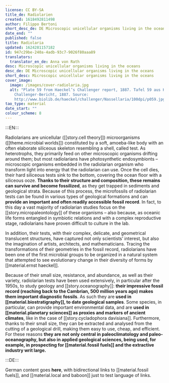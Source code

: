 ```yaml
---
license: CC BY-SA
title_de: Radiolarien
created: 1618492811498
author: Filippo Bertoni
short_desc_de: DE Microscopic unicellular organisms living in the oceans
date_end: ""
published: false
title: Radiolaria
updated: 1624281157182
id: 947c29be-240a-4adb-93c7-9026f80aaa89
translators:
  translator_en_de: Anna von Rath
desc: Microscopic unicellular organisms living in the oceans
desc_de: DE Microscopic unicellular organisms living in the oceans
short_desc: Microscopic unicellular organisms living in the oceans
cover_image:
  image: /images/cover-radiolaria.jpg
  alt: "Plate 59 from Haeckel’s Challenger report, 1887. Tafel 59 aus Haeckels
    Challenger-Bericht, 1887. Source:
    http://www.biolib.de/haeckel/challenger/Nassellaria/100dpi/p059.jpg"
tao_type: material
date_start: ""
colour_scheme: 8
---
```


:::EN:::

<!-- Add dates here, if you want -->

Radiolarians are unicellular ([[story.cell theory]]) microorganisms ([[theme.microbial worlds]]) constituted by a soft, amoeba-like body with an often elaborate siliceous skeleton resembling a shell, called test. As heterotrophs, they primarily feed on other microscopic organisms drifting around them; but most radiolarians have photosynthetic endosymbionts – microscopic organisms embedded in the radiolarian organism who transform light into energy that the radiolarian can use. Once the cell dies, their hard siliceous tests sink to the bottom, covering the ocean floor with a siliceous ooze. **Thanks to their structure and composition, these remains can survive and become fossilized**, as they get trapped in sediments and geological strata. Because of this process, the microfossils of radiolarian tests can be found in various types of geological formations and can **provide an important and often readily accessible fossil record**. In fact, to this day a vast majority of radiolarian studies focus on the [[story.micropaleontology]] of these organisms – also because, as oceanic life forms entangled in symbiotic relations and with a complex reproductive stage, radiolarians have proven difficult to culture in the lab.

In addition, their tests, with their complex, delicate, and geometrical translucent structures, have captured not only scientists’ interest, but also the imagination of artists, architects, and mathematicians. Tracing the transformations of their geometries in the fossil record, radiolarians have been one of the first microbial groups to be organized in a natural system that attempted to see evolutionary change in their diversity of forms by [[material.ernst haeckel]].

Because of their small size, resistance, and abundance, as well as their variety, radiolarian tests have been used extensively, in particular after the 1950s, to study geology and [[story.oceanography]]: **their impressive fossil record (reaching back to the Cambrian, 500 million years ago) makes them important diagnostic fossils**. As such they are **used in [[material.biostratigraphy]], to date geological samples**. Some species, in particular, can provide important environmental data, and are **used in [[material.planetary sciences]] as proxies and markers of ancient climates**, like in the case of [[story.cycladophora davisiana]]. Furthermore, thanks to their small size, they can be extracted and analysed from the cutting of a geological drill, making them easy to use, cheap, and efficient. For these reasons **they are not only central in paleoclimatology and paleo-oceanography, but also in applied geological sciences, being used, for example, in prospecting for [[material.fossil fuels]] and the extractive industry writ large.**

:::DE:::

German content goes **here**, with bidirectional links to [[material.fossil fuels]], and [[material.local and baboon]] just to test language of links.